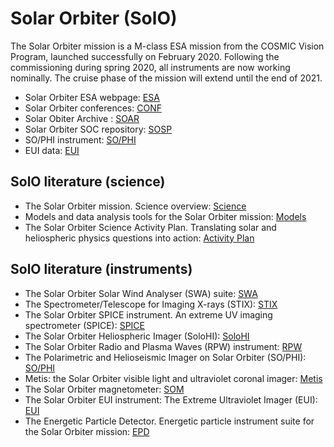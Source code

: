 # Solar Orbiter (SolO)

The Solar Orbiter mission is a M-class ESA mission from the COSMIC Vision Program, launched successfully on February 2020. Following the commissioning during spring 2020, all instruments are now working nominally. The cruise phase of the mission will extend until the end of 2021.


- Solar Orbiter ESA webpage: [ESA](https://www.esa.int/Science_Exploration/Space_Science/Solar_Orbiter)
- Solar Orbiter conferences: [CONF](https://solarorbiter.sciencesconf.org/)
- Solar Obiter Archive : [SOAR](http://soar.esac.esa.int/soar/)
- Solar Orbiter SOC repository: [SOSP](https://issues.cosmos.esa.int/solarorbiterwiki/display/SOSP/Solar+Orbiter+SOC+Public)
- SO/PHI instrument: [SO/PHI](https://www.iaa.csic.es/en/news/sophi-instrument-board-solar-orbiter-mission-obtains-first-autonomous-magnetic-map-sun)
- EUI data: [EUI](https://wwwbis.sidc.be/EUI/data/)


## SolO literature (science)

- The Solar Orbiter mission. Science overview: [Science](https://ui.adsabs.harvard.edu/abs/2020A%26A...642A...1M/abstract)
- Models and data analysis tools for the Solar Orbiter mission: [Models](https://ui.adsabs.harvard.edu/abs/2020A%26A...642A...2R/abstract)
- The Solar Orbiter Science Activity Plan. Translating solar and heliospheric physics questions into action: [Activity Plan](https://ui.adsabs.harvard.edu/abs/2020A%26A...642A...3Z/abstract)


## SolO literature (instruments)
- The Solar Orbiter Solar Wind Analyser (SWA) suite: [SWA](https://ui.adsabs.harvard.edu/abs/2020A%26A...642A..16O/abstract)
- The Spectrometer/Telescope for Imaging X-rays (STIX): [STIX](https://ui.adsabs.harvard.edu/abs/2020A%26A...642A..15K/abstract)
- The Solar Orbiter SPICE instrument. An extreme UV imaging spectrometer (SPICE): [SPICE](https://ui.adsabs.harvard.edu/abs/2020A%26A...642A..14S/abstract)
- The Solar Orbiter Heliospheric Imager (SoloHI): [SoloHI](https://ui.adsabs.harvard.edu/abs/2020A%26A...642A..13H/abstract)
- The Solar Orbiter Radio and Plasma Waves (RPW) instrument: [RPW](https://ui.adsabs.harvard.edu/abs/2020A%26A...642A..12M/abstract)
- The Polarimetric and Helioseismic Imager on Solar Orbiter (SO/PHI): [SO/PHI](https://ui.adsabs.harvard.edu/abs/2020A%26A...642A..11S/abstract)
- Metis: the Solar Orbiter visible light and ultraviolet coronal imager: [Metis](https://ui.adsabs.harvard.edu/abs/2020A%26A...642A..10A/abstract)
- The Solar Orbiter magnetometer: [SOM](https://ui.adsabs.harvard.edu/abs/2020A%26A...642A...9H/abstract)
- The Solar Orbiter EUI instrument: The Extreme Ultraviolet Imager (EUI): [EUI](https://ui.adsabs.harvard.edu/abs/2020A%26A...642A...8R/abstract)
- The Energetic Particle Detector. Energetic particle instrument suite for the Solar Orbiter mission: [EPD](https://ui.adsabs.harvard.edu/abs/2020A%26A...642A...7R/abstract)
